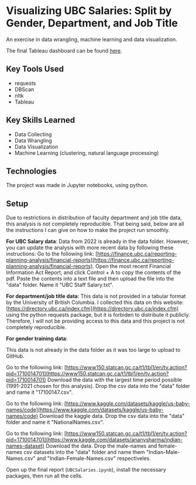 # Visualizing UBC Salaries: Split by Gender, Department, and Job Title

An exercise in data wrangling, machine learning and data visualization.

The final Tableau dashboard can be found [here](https://public.tableau.com/views/UBCSalary/Dashboard1?:language=en-US&:display_count=n&:origin=viz_share_link).

## Key Tools Used
- requests
- DBScan
- nltk
- Tableau

## Key Skills Learned
- Data Collecting
- Data Wrangling
- Data Visualization
- Machine Learning (clustering, natural language processing)

## Technologies
The project was made in Jupyter notebooks, using python.

## Setup

Due to restrictions in distribution of faculty department and job title data, this analysis is not completely reproducible. That being said, below are all the instructions I can give on how to make the project run smoothly.

**For UBC Salary data**:
Data from 2022 is already in the data folder. However, you can update the analysis with more recent data by following these instructions:
Go to the following link: [https://finance.ubc.ca/reporting-planning-analysis/financial-reports](https://finance.ubc.ca/reporting-planning-analysis/financial-reports). 
Open the most recent Financial Information Act Report, and click Control + A to copy the contents of the pdf. 
Paste the contents into a text file and then upload the file into the "data" folder. Name it "UBC Staff Salary.txt".

**For department/job title data**:
This data is not provided in a tabular format by the University of British Columbia. I collected this data on this website: [https://directory.ubc.ca/index.cfm](https://directory.ubc.ca/index.cfm) 
using the python requests package, but it is forbiden to distribute it publicly. Therefore, I will not be providing access to this data and this project is not completely reproducible.

**For gender training data**:

This data is not already in the data folder as it was too large to upload to GitHub.

Go to the following link: [https://www150.statcan.gc.ca/t1/tbl1/en/tv.action?pid=1710014701](https://www150.statcan.gc.ca/t1/tbl1/en/tv.action?pid=1710014701)
Download the data with the largest time period possible (1991-2021 chosen for this analysis).
Drop the csv data into the "data" folder and name it "17100147.csv".

Go to the following link: [https://www.kaggle.com/datasets/kaggle/us-baby-names/code](https://www.kaggle.com/datasets/kaggle/us-baby-names/code)
Download the kaggle data.
Drop the csv data into the "data" folder and name it "NationalNames.csv".

Go to the following link: [https://www150.statcan.gc.ca/t1/tbl1/en/tv.action?pid=1710014701](https://www.kaggle.com/datasets/ananysharma/indian-names-dataset)
Download the data.
Drop the male-names and female-names csv datasets into the "data" folder and name them "Indian-Male-Names.csv" and "Indian-Female-Names.csv" respectiveles.


Open up the final report (`UBCSalaries.ipynb`), install the necessary packages, then run all the cells.
